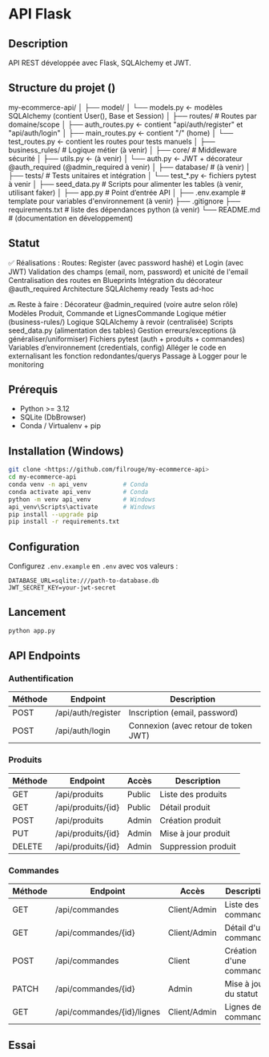 <!-- A compléter -->
# API Flask


## Description

<!-- TODO -->
API REST développée avec Flask, SQLAlchemy et JWT.


## Structure du projet ()

my-ecommerce-api/
│
├── model/
│   └── models.py               ← modèles SQLAlchemy (contient User(), Base et Session)
│
├── routes/                     # Routes par domaine/scope
│   ├── auth_routes.py          ← contient "api/auth/register" et "api/auth/login"
│   ├── main_routes.py          ← contient "/" (home)
│   └── test_routes.py          ← contient les routes pour tests manuels
│
├── business_rules/             # Logique métier (à venir)
│
├── core/                       # Middleware sécurité
│   ├── utils.py                ← (à venir)
│   └── auth.py                 ← JWT + décorateur @auth_required (@admin_required à venir)
│
├── database/                   # (à venir)
│
├── tests/                      # Tests unitaires et intégration
│   └── test_*.py               ← fichiers pytest à venir
│
├── seed_data.py                # Scripts pour alimenter les tables (à venir, utilisant faker)
│
├── app.py                      # Point d’entrée API
│
├── .env.example                # template pour variables d'environnement (à venir)
├── .gitignore
├── requirements.txt            # liste des dépendances python (à venir)
└── README.md                   # (documentation en développement)


## Statut

✅ Réalisations :
    Routes: Register (avec password hashé) et Login (avec JWT)
    Validation des champs (email, nom, password) et unicité de l'email
    Centralisation des routes en Blueprints
    Intégration du décorateur @auth_required
    Architecture SQLAlchemy ready
    Tests ad-hoc

🔜 Reste à faire :
    Décorateur @admin_required (voire autre selon rôle)
    Modèles Produit, Commande et LignesCommande
    Logique métier (business-rules/)
    Logique SQLAlchemy à revoir (centralisée)
    Scripts seed_data.py (alimentation des tables)
    Gestion erreurs/exceptions (à généraliser/uniformiser)
	Fichiers pytest (auth + produits + commandes)	
	Variables d’environnement (credentials, config)
    Alléger le code en externalisant les fonction redondantes/querys
    Passage à Logger pour le monitoring


## Prérequis

- Python >= 3.12
- SQLite (DbBrowser)
- Conda / Virtualenv + pip


## Installation (Windows)

```bash
git clone <https://github.com/filrouge/my-ecommerce-api>
cd my-ecommerce-api
conda venv -n api_venv          # Conda
conda activate api_venv         # Conda
python -m venv api_venv         # Windows
api_venv\Scripts\activate       # Windows
pip install --upgrade pip
pip install -r requirements.txt
```


## Configuration

Configurez `.env.example` en `.env` avec vos valeurs :

```
DATABASE_URL=sqlite:///path-to-database.db
JWT_SECRET_KEY=your-jwt-secret
```

## Lancement

```bash
python app.py
```


## API Endpoints

### Authentification

| Méthode | Endpoint                      | Description                             |
|---------|-------------------------------|-----------------------------------------|
| POST    | /api/auth/register            | Inscription (email, password)           |
| POST    | /api/auth/login               | Connexion (avec retour de token JWT)    |


### Produits

| Méthode | Endpoint                      | Accès        | Description              |
|---------|-------------------------------|--------------|--------------------------|
| GET     | /api/produits                 | Public       | Liste des produits       |
| GET     | /api/produits/{id}            | Public       | Détail produit           |
| POST    | /api/produits                 | Admin        | Création produit         |
| PUT     | /api/produits/{id}            | Admin        | Mise à jour produit      |
| DELETE  | /api/produits/{id}            | Admin        | Suppression produit      |


### Commandes

| Méthode | Endpoint                     | Accès         | Description              |
|---------|------------------------------|-------------  |--------------------------|
| GET     | /api/commandes               | Client/Admin  | Liste des commandes      |
| GET     | /api/commandes/{id}          | Client/Admin  | Détail d'une commande    |
| POST    | /api/commandes               | Client        | Création d'une commande  |
| PATCH   | /api/commandes/{id}          | Admin         | Mise à jour du statut    |
| GET     | /api/commandes/{id}/lignes   | Client/Admin  | Lignes de la commande    |


## Essai
<!-- TODO -->

